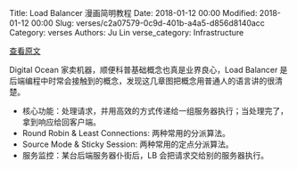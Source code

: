 Title: Load Balancer 漫画简明教程
Date: 2018-01-12 00:00
Modified: 2018-01-12 00:00
Slug: verses/c2a07579-0c9d-401b-a4a5-d856d8140acc
Category: verses
Authors: Ju Lin
verse_category: Infrastructure

[查看原文](https://www.digitalocean.com/community/tutorials/an-introduction-to-load-balancers-comic)

Digital Ocean 家卖机器，顺便科普基础概念也真是业界良心，Load Balancer 是后端编程中时常会接触到的概念，发现这几章图把概念用普通人的语言讲的很清楚。

* 核心功能：处理请求，并用高效的方式传递给一组服务器执行；当处理完了，拿到响应给回客户端。
* Round Robin & Least Connections: 两种常用的分派算法。
* Source Mode & Sticky Session: 两种常用的定点分派算法。
* 服务监控：某台后端服务器仆街后，LB 会把请求交给别的服务器执行。
